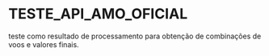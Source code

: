 # TESTE_API_AMO_OFICIAL
teste como resultado de processamento para obtenção de combinações de voos e valores finais.
